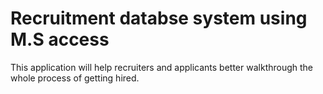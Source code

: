 # Recruitment databse system using M.S access
This application will help recruiters and applicants better walkthrough the whole process of getting hired.
